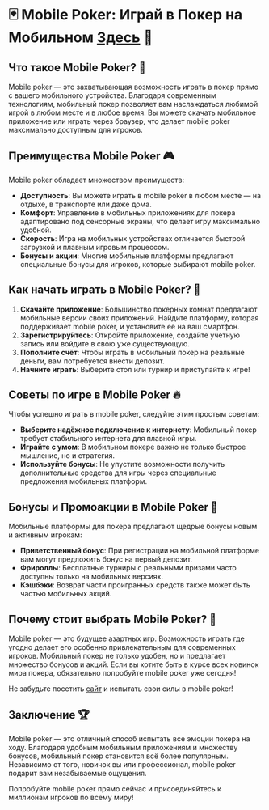 # 🃏 Mobile Poker: Играй в Покер на Мобильном [Здесь](https://playmopo.com/PKRROM) 🎰



## Что такое Mobile Poker? 📱

Mobile poker — это захватывающая возможность играть в покер прямо с вашего мобильного устройства. Благодаря современным технологиям, мобильный покер позволяет вам наслаждаться любимой игрой в любом месте и в любое время. Вы можете скачать мобильное приложение или играть через браузер, что делает mobile poker максимально доступным для игроков.

## Преимущества Mobile Poker 🎮

Mobile poker обладает множеством преимуществ:

- **Доступность**: Вы можете играть в mobile poker в любом месте — на отдыхе, в транспорте или даже дома.
- **Комфорт**: Управление в мобильных приложениях для покера адаптировано под сенсорные экраны, что делает игру максимально удобной.
- **Скорость**: Игра на мобильных устройствах отличается быстрой загрузкой и плавным игровым процессом.
- **Бонусы и акции**: Многие мобильные платформы предлагают специальные бонусы для игроков, которые выбирают mobile poker.

## Как начать играть в Mobile Poker? 🧩

1. **Скачайте приложение**: Большинство покерных комнат предлагают мобильные версии своих приложений. Найдите платформу, которая поддерживает mobile poker, и установите её на ваш смартфон.
2. **Зарегистрируйтесь**: Откройте приложение, создайте учетную запись или войдите в свою уже существующую.
3. **Пополните счёт**: Чтобы играть в мобильный покер на реальные деньги, вам потребуется внести депозит.
4. **Начните играть**: Выберите стол или турнир и приступайте к игре!

## Советы по игре в Mobile Poker 🔥

Чтобы успешно играть в mobile poker, следуйте этим простым советам:

- **Выберите надёжное подключение к интернету**: Мобильный покер требует стабильного интернета для плавной игры.
- **Играйте с умом**: В мобильном покере важно не только быстрое мышление, но и стратегия.
- **Используйте бонусы**: Не упустите возможности получить дополнительные средства для игры через специальные предложения мобильных платформ.

## Бонусы и Промоакции в Mobile Poker 💸

Мобильные платформы для покера предлагают щедрые бонусы новым и активным игрокам:

- **Приветственный бонус**: При регистрации на мобильной платформе вам могут предложить бонус на первый депозит.
- **Фрироллы**: Бесплатные турниры с реальными призами часто доступны только на мобильных версиях.
- **Кэшбэки**: Возврат части проигранных средств также может быть частью мобильных акций.

## Почему стоит выбрать Mobile Poker? 🎯

Mobile poker — это будущее азартных игр. Возможность играть где угодно делает его особенно привлекательным для современных игроков. Мобильный покер не только удобен, но и предлагает множество бонусов и акций. Если вы хотите быть в курсе всех новинок мира покера, обязательно попробуйте mobile poker уже сегодня!

Не забудьте посетить [сайт](https://playmopo.com/PKRRO) и испытать свои силы в mobile poker!

## Заключение 🏆

Mobile poker — это отличный способ испытать все эмоции покера на ходу. Благодаря удобным мобильным приложениям и множеству бонусов, мобильный покер становится всё более популярным. Независимо от того, новичок вы или профессионал, mobile poker подарит вам незабываемые ощущения.

Попробуйте mobile poker прямо сейчас и присоединяйтесь к миллионам игроков по всему миру!
